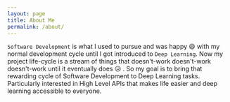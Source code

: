 ```yaml
---
layout: page
title: About Me
permalink: /about/
---
```


`Software Development` is what I used to pursue and was happy :smile: with my normal development cycle until I got introduced to `Deep Learning`. Now my project life-cycle is a stream of things that doesn't-work doesn't-work doesn't-work until it eventually does :disappointed_relieved: . So my goal is to bring that rewarding cycle of Software Development to Deep Learning tasks. Particularly interested in High Level APIs that makes life easier and deep learning accessible to everyone.